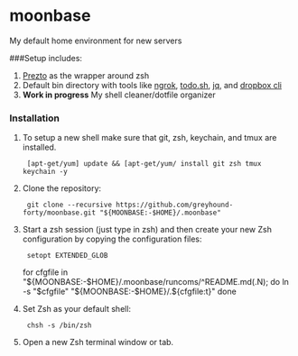 # moonbase
My default home environment for new servers

###Setup includes:  
1. [Prezto](https://github.com/sorin-ionescu/prezto) as the wrapper around zsh  
2. Default bin directory with tools like [ngrok](https://ngrok.com/), [todo.sh](http://todotxt.com/), [jq](https://stedolan.github.io/jq/), and [dropbox cli](http://www.dropboxwiki.com/tips-and-tricks/using-the-official-dropbox-command-line-interface-cli)  
3. **Work in progress** My shell cleaner/dotfile organizer  


### Installation  

1. To setup a new shell make sure that git, zsh, keychain, and tmux are installed.

        [apt-get/yum] update && [apt-get/yum/ install git zsh tmux keychain -y

2. Clone the repository:

        git clone --recursive https://github.com/greyhound-forty/moonbase.git "${MOONBASE:-$HOME}/.moonbase"

3. Start a zsh session (just type in zsh) and then create your new Zsh configuration by copying the configuration files:

        setopt EXTENDED_GLOB
	for cfgfile in "${MOONBASE:-$HOME}/.moonbase/runcoms/^README.md(.N); do        
	    ln -s "$cfgfile" "${MOONBASE:-$HOME}/.${cfgfile:t}"
        done

4. Set Zsh as your default shell:

        chsh -s /bin/zsh

5. Open a new Zsh terminal window or tab.

